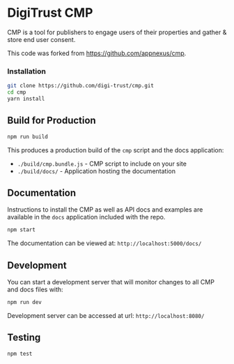 # DigiTrust CMP
CMP is a tool for publishers to engage users of their properties and gather & store end user consent.

This code was forked from https://github.com/appnexus/cmp.

### Installation

```sh
git clone https://github.com/digi-trust/cmp.git
cd cmp
yarn install
```

## Build for Production

```sh
npm run build
```

This produces a production build of the `cmp` script and the docs application:
+ `./build/cmp.bundle.js` - CMP script to include on your site
+ `./build/docs/` - Application hosting the documentation

## Documentation

Instructions to install the CMP as well as API docs and examples are available in the `docs`
application included with the repo.

```sh
npm start
```

The documentation can be viewed at:
`http://localhost:5000/docs/`

## Development
You can start a development server that will monitor changes to all CMP and docs files with:
```sh
npm run dev
```

Development server can be accessed at url:
`http://localhost:8080/`

## Testing

```sh
npm test
```
